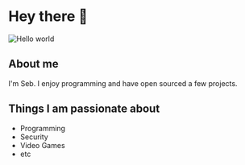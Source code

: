 # Hey there :wave:

<img src="" alt="Hello world">


## About me

I'm Seb. I enjoy programming and have open sourced a few projects. 

## Things I am passionate about

- Programming
- Security
- Video Games
- etc


<!--
**S00013** is a ✨ _special_ ✨ repository because its `README.md` (this file) appears on your GitHub profile.

Here are some ideas to get you started:

- 🔭 I’m currently working on ...
- 🌱 I’m currently learning ...
- 👯 I’m looking to collaborate on ...
- 🤔 I’m looking for help with ...
- 💬 Ask me about ...
- 📫 How to reach me: ...
- 😄 Pronouns: ...
- ⚡ Fun fact: ...
-->
